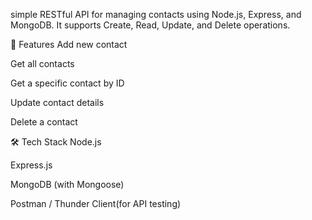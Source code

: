  simple RESTful API for managing contacts using Node.js, Express, and MongoDB. It supports Create, Read, Update, and Delete operations.

🚀 Features
Add new contact

Get all contacts

Get a specific contact by ID

Update contact details

Delete a contact

🛠️ Tech Stack
Node.js

Express.js

MongoDB (with Mongoose)

Postman / Thunder Client(for API testing)


